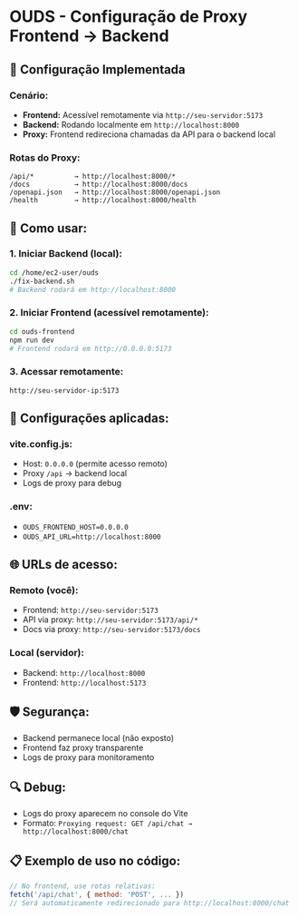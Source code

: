 # OUDS - Configuração de Proxy Frontend → Backend

## 📡 **Configuração Implementada**

### **Cenário:**
- **Frontend:** Acessível remotamente via `http://seu-servidor:5173`
- **Backend:** Rodando localmente em `http://localhost:8000`
- **Proxy:** Frontend redireciona chamadas da API para o backend local

### **Rotas do Proxy:**
```
/api/*          → http://localhost:8000/*
/docs           → http://localhost:8000/docs
/openapi.json   → http://localhost:8000/openapi.json
/health         → http://localhost:8000/health
```

## 🚀 **Como usar:**

### **1. Iniciar Backend (local):**
```bash
cd /home/ec2-user/ouds
./fix-backend.sh
# Backend rodará em http://localhost:8000
```

### **2. Iniciar Frontend (acessível remotamente):**
```bash
cd ouds-frontend
npm run dev
# Frontend rodará em http://0.0.0.0:5173
```

### **3. Acessar remotamente:**
```
http://seu-servidor-ip:5173
```

## 🔧 **Configurações aplicadas:**

### **vite.config.js:**
- Host: `0.0.0.0` (permite acesso remoto)
- Proxy `/api` → backend local
- Logs de proxy para debug

### **.env:**
- `OUDS_FRONTEND_HOST=0.0.0.0`
- `OUDS_API_URL=http://localhost:8000`

## 🌐 **URLs de acesso:**

### **Remoto (você):**
- Frontend: `http://seu-servidor:5173`
- API via proxy: `http://seu-servidor:5173/api/*`
- Docs via proxy: `http://seu-servidor:5173/docs`

### **Local (servidor):**
- Backend: `http://localhost:8000`
- Frontend: `http://localhost:5173`

## 🛡️ **Segurança:**
- Backend permanece local (não exposto)
- Frontend faz proxy transparente
- Logs de proxy para monitoramento

## 🔍 **Debug:**
- Logs do proxy aparecem no console do Vite
- Formato: `Proxying request: GET /api/chat → http://localhost:8000/chat`

## 📋 **Exemplo de uso no código:**
```javascript
// No frontend, use rotas relativas:
fetch('/api/chat', { method: 'POST', ... })
// Será automaticamente redirecionado para http://localhost:8000/chat
```


